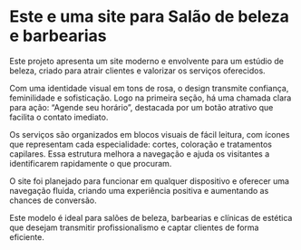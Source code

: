 <h1>Este e uma site para Salão de beleza e barbearias</h1>
<p>Este projeto apresenta um site moderno e envolvente para um estúdio de beleza, criado para atrair clientes e valorizar os serviços oferecidos.

Com uma identidade visual em tons de rosa, o design transmite confiança, feminilidade e sofisticação. Logo na primeira seção, há uma chamada clara para ação: “Agende seu horário”, destacada por um botão atrativo que facilita o contato imediato.

Os serviços são organizados em blocos visuais de fácil leitura, com ícones que representam cada especialidade: cortes, coloração e tratamentos capilares. Essa estrutura melhora a navegação e ajuda os visitantes a identificarem rapidamente o que procuram.

O site foi planejado para funcionar em qualquer dispositivo e oferecer uma navegação fluida, criando uma experiência positiva e aumentando as chances de conversão.

Este modelo é ideal para salões de beleza, barbearias e clínicas de estética que desejam transmitir profissionalismo e captar clientes de forma eficiente.</p>
